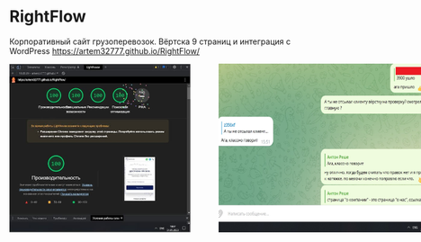 # RightFlow
Корпоративный сайт грузоперевозок. Вёртска 9 страниц и интеграция с WordPress
https://artem32777.github.io/RightFlow/

<div style="display: flex">
  <img width="400" height="300" style="margin-right: 50px;" src="https://raw.githubusercontent.com/artem32777/RightFlow/main/img/RightFlow-stats.jpg">
  <img width="400" height="300" src="https://raw.githubusercontent.com/artem32777/RightFlow/main/img/RightFlow-review.jpg">
</div>


